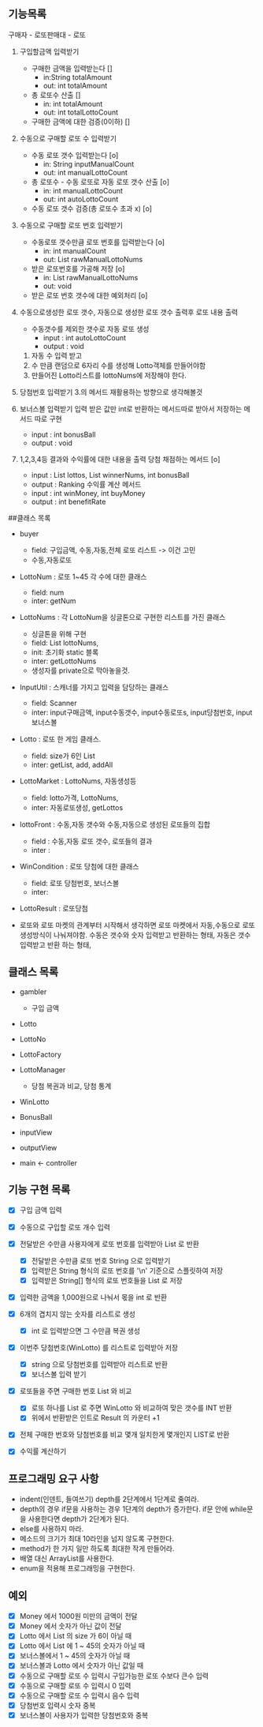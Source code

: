 ## 기능목록
구매자 - 로또판매대 - 로또
1. 구입할금액 입력받기
   - 구매한 금액을 입력받는다 []
     - in:String totalAmount 
     - out: int totalAmount  
   - 총 로또수 산출 []
     - in: int totalAmount 
     - out: int totalLottoCount  
   - 구매한 금액에 대한 검증(0이하) []
2. 수동으로 구매할 로또 수 입력받기
   - 수동 로또 갯수 입력받는다 [o]
     - in: String inputManualCount
     - out: int manualLottoCount  
   - 총 로또수 - 수동 로또로 자동 로또 갯수 산출 [o] 
     - in: int manualLottoCount
     - out: int autoLottoCount
   - 수동 로또 갯수 검증(총 로또수 초과 x) [o] 
3. 수동으로 구매할 로또 번호 입력받기
   - 수동로또 갯수만큼 로또 번호를 입력받는다 [o]
     - in: int manualCount
     - out: List<String> rawManualLottoNums
   - 받은 로또번호를 가공해 저장 [o]
     - in: List<String> rawManualLottoNums
     - out: void
   - 받은 로또 번호 갯수에 대한 예외처리 [o]
4. 수동으로생성한 로또 갯수, 자동으로 생성한 로또 갯수 출력후 로또 내용 출력
   - 수동갯수를 제외한 갯수로 자동 로또 생성
     - input : int autoLottoCount
     - output : void
   1. 자동 수 입력 받고
   2. 수 만큼 랜덤으로 6자리 수를 생성해 Lotto객체를 만들어야함
   3. 만들어진 Lotto리스트를 lottoNums에 저장해야 한다.
  
5. 당첨번호 입력받기
   3.의 메서드 재활용하는 방향으로 생각해볼것
6. 보너스볼 입력받기
   입력 받은 값만 int로 반환하는 메서드따로
   받아서 저장하는 메서드 따로 구현
   - input : int bonusBall
   - output : void 
7. 1,2,3,4등 결과와 수익률에 대한 내용을 출력
   당첨 채점하는 메서드 [o]
   - input : List<Lotto> lottos, List<Integer> winnerNums, int bonusBall
   - output : Ranking
   수익률 계산 메서드
   - input : int winMoney, int buyMoney
   - output : int benefitRate


##클래스 목록
- buyer 
  - field: 구입금액, 수동,자동,전체 로또 리스트 -> 이건 고민
  - 수동,자동로또
- LottoNum : 로또 1~45 각 수에 대한 클래스
  - field: num
  - inter: getNum
- LottoNums : 각 LottoNum을 싱글톤으로 구현한 리스트를 가진 클래스
  - 싱글톤을 위해 구현
  - field: List lottoNums, 
  - init: 초기화 static 블록
  - inter: getLottoNums
  - 생성자를 private으로 막아놓을것.
- InputUtil : 스캐너를 가지고 입력을 담당하는 클래스
  - field: Scanner
  - inter: input구매금액, input수동갯수, input수동로또s, input당첨번호, input보너스볼
- Lotto : 로또 한 게임 클래스.
  - field: size가 6인 List<LottoNum>
  - inter: getList, add, addAll
- LottoMarket : LottoNums, 자동생성등
  - field: lotto가격, LottoNums,
  - inter: 자동로또생성, getLottos
- lottoFront : 수동,자동 갯수와 수동,자동으로 생성된 로또들의 집합
  - field : 수동,자동 로또 갯수, 로또들의 결과
  - inter :  
- WinCondition : 로또 당첨에 대한 클래스
  - field: 로또 당첨번호, 보너스볼
  - inter:   
- LottoResult : 로또당첨    

- 로또와 로또 마켓의 관계부터 시작해서 생각하면
로또 마켓에서 자동,수동으로 로또 생성방식이 나눠져야함.
수동은 갯수와 숫자 입력받고 반환하는 형태,
  자동은 갯수 입력받고 반환 하는 형태,
   
## 클래스 목록
- gambler
    - 구입 금액
- Lotto
- LottoNo

- LottoFactory

- LottoManager
    - 당첨 복권과 비교, 당첨 통계

- WinLotto

- BonusBall

- inputView

- outputView

- main <- controller

## 기능 구현 목록
- [x] 구입 금액 입력

- [x] 수동으로 구입할 로또 개수 입력

- [x] 전달받은 수만큼 사용자에게 로또 번호를 입력받아 List<LottoNo> 로 반환
    - [x] 전달받은 수만큼 로또 번호 String 으로 입력받기
    - [x] 입력받은 String 형식의 로또 번호를 '\n' 기준으로 스플릿하여 저장
    - [x] 입력받은 String[] 형식의 로또 번호들을 List<LottoNo> 로 저장

- [x] 입력한 금액을 1,000원으로 나눠서 몫을 int 로 반환

- [x] 6개의 겹치지 않는 숫자를 리스트로 생성
    - [x] int 로 입력받으면 그 수만큼 복권 생성

- [x] 이번주 당첨번호(WinLotto) 를 리스트로 입력받아 저장
    - [x] string 으로 당첨번호를 입력받아 리스트로 반환
    - [x] 보너스볼 입력 받기
- [x] 로또들을 주면 구매한 번호 List 와 비교
    - [x] 로또 하나를 List 로 주면 WinLotto 와 비교하여 맞은 갯수를 INT 반환
    - [x] 위에서 반환받은 인트로 Result 의 카운터 +1

- [x] 전체 구매한 번호와 당첨번호를 비교 몇개 일치한게 몇개인지 LIST로 반환

- [x] 수익률 계산하기


## 프로그래밍 요구 사항
* indent(인덴트, 들여쓰기) depth를 2단계에서 1단계로 줄여라.
* depth의 경우 if문을 사용하는 경우 1단계의 depth가 증가한다. if문 안에 while문을 사용한다면 depth가 2단계가 된다.
* else를 사용하지 마라.
* 메소드의 크기가 최대 10라인을 넘지 않도록 구현한다.
* method가 한 가지 일만 하도록 최대한 작게 만들어라.
* 배열 대신 ArrayList를 사용한다.
* enum을 적용해 프로그래밍을 구현한다.


## 예외
- [x] Money 에서 1000원 미만의 금액이 전달
- [x] Money 에서 숫자가 아닌 값이 전달
- [x] Lotto 에서 List 의 size 가 6이 아닐 때
- [x] Lotto 에서 List 에 1 ~ 45의 숫자가 아닐 때
- [x] 보너스볼에서 1 ~ 45의 숫자가 아닐 때
- [x] 보너스볼과 Lotto 에서 숫자가 아닌 값일 때
- [x] 수동으로 구매할 로또 수 입력시 구입가능한 로또 수보다 큰수 입력
- [x] 수동으로 구매할 로또 수 입력시 0 입력
- [x] 수동으로 구매할 로또 수 입력시 음수 입력
- [x] 당첨번호 입력시 숫자 중복
- [x] 보너스볼이 사용자가 입력한 당첨번호와 중복
